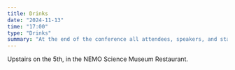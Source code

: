 ```yaml
---
title: Drinks
date: "2024-11-13"
time: "17:00"
type: "Drinks"
summary: "At the end of the conference all attendees, speakers, and staff can have a drink together."
---
```


Upstairs on the 5th, in the NEMO Science Museum Restaurant.
